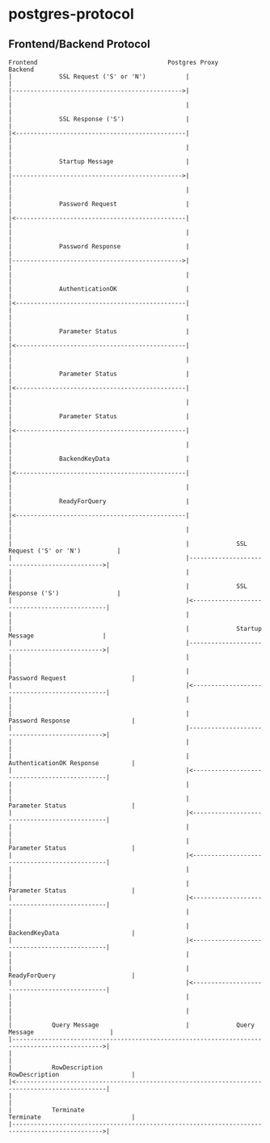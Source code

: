 # postgres-protocol

## Frontend/Backend Protocol

    Frontend                                    Postgres Proxy                                    Backend
    |             SSL Request ('S' or 'N')           |                                               |
    |----------------------------------------------->|                                               |
    |                                                |                                               |
    |             SSL Response ('S')                 |                                               |
    |<-----------------------------------------------|                                               |
    |                                                |                                               |
    |             Startup Message                    |                                               |
    |----------------------------------------------->|                                               |
    |                                                |                                               |
    |             Password Request                   |                                               |
    |<-----------------------------------------------|                                               |
    |                                                |                                               |
    |             Password Response                  |                                               |
    |----------------------------------------------->|                                               |
    |                                                |                                               |
    |             AuthenticationOK                   |                                               |
    |<-----------------------------------------------|                                               |
    |                                                |                                               |
    |             Parameter Status                   |                                               |
    |<-----------------------------------------------|                                               |
    |                                                |                                               |
    |             Parameter Status                   |                                               |
    |<-----------------------------------------------|                                               |
    |                                                |                                               |
    |             Parameter Status                   |                                               |
    |<-----------------------------------------------|                                               |
    |                                                |                                               |
    |             BackendKeyData                     |                                               |
    |<-----------------------------------------------|                                               |
    |                                                |                                               |
    |             ReadyForQuery                      |                                               |
    |<-----------------------------------------------|                                               |
    |                                                |                                               |
    |                                                |             SSL Request ('S' or 'N')          |
    |                                                |---------------------------------------------->|
    |                                                |                                               |
    |												 |             SSL Response ('S')                |
    |												 |<----------------------------------------------|
    |												 |                                               |
    |												 |             Startup Message                   |
    |												 |---------------------------------------------->|
    |												 |                                               |
    |												 |             Password Request                  |
    |												 |<----------------------------------------------|
    |												 |                                               |
    |												 |             Password Response                 |
    |												 |---------------------------------------------->|
    |												 |                                               |
    |												 |             AuthenticationOK Response         |
    |												 |<----------------------------------------------|
    |												 |                                               |
    |												 |             Parameter Status                  |
    |												 |<----------------------------------------------|
    |												 |                                               |
    |												 |             Parameter Status                  |
    |												 |<----------------------------------------------|
    |												 |                                               |
    |												 |             Parameter Status                  |
    |												 |<----------------------------------------------|
    |												 |                                               |
    |												 |             BackendKeyData                    |
    |												 |<----------------------------------------------|
    |												 |                                               |
    |												 |             ReadyForQuery                     |
    |												 |<----------------------------------------------|
    |												 |                                               |
    |												 |                                               |
    |			Query Message					     |             Query Message                     |
    |----------------------------------------------------------------------------------------------->|
    |												                                                 |
    |			RowDescription						               RowDescription                    |
    |<-----------------------------------------------------------------------------------------------|
    |												                                                 |
    |			Terminate					                       Terminate                         |
    |----------------------------------------------------------------------------------------------->|